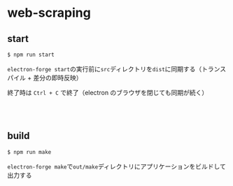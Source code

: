 # web-scraping

## start

```bash
$ npm run start
```

`electron-forge start`の実行前に`src`ディレクトリを`dist`に同期する（トランスパイル + 差分の即時反映）

終了時は `Ctrl + C` で終了（electron のブラウザを閉じても同期が続く）

<br/><br/>

## build

```bash
$ npm run make
```

`electron-forge make`で`out/make`ディレクトリにアプリケーションをビルドして出力する
